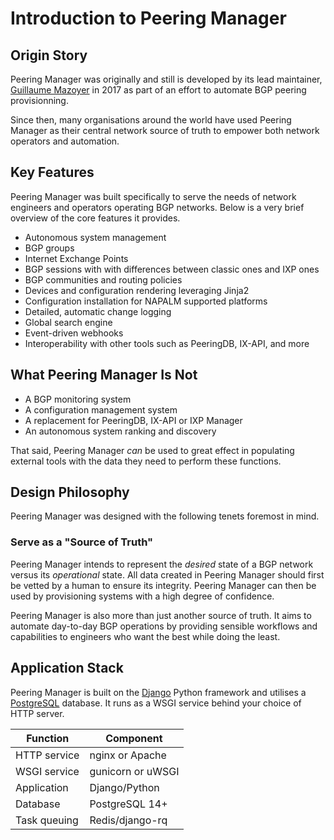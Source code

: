 # Introduction to Peering Manager

## Origin Story

Peering Manager was originally and still is developed by its lead maintainer,
[Guillaume Mazoyer](https://github.com/gmazoyer) in 2017 as part of an effort
to automate BGP peering provisionning.

Since then, many organisations around the world have used Peering Manager as
their central network source of truth to empower both network operators and
automation.

## Key Features

Peering Manager was built specifically to serve the needs of network engineers
and operators operating BGP networks. Below is a very brief overview of the
core features it provides.

* Autonomous system management
* BGP groups
* Internet Exchange Points
* BGP sessions with with differences between classic ones and IXP ones
* BGP communities and routing policies
* Devices and configuration rendering leveraging Jinja2
* Configuration installation for NAPALM supported platforms
* Detailed, automatic change logging
* Global search engine
* Event-driven webhooks
* Interoperability with other tools such as PeeringDB, IX-API, and more

## What Peering Manager Is Not

* A BGP monitoring system
* A configuration management system
* A replacement for PeeringDB, IX-API or IXP Manager
* An autonomous system ranking and discovery

That said, Peering Manager _can_ be used to great effect in populating external tools with the data they need to perform these functions.

## Design Philosophy

Peering Manager was designed with the following tenets foremost in mind.

### Serve as a "Source of Truth"

Peering Manager intends to represent the _desired_ state of a BGP network
versus its _operational_ state. All data created in Peering Manager should
first be vetted by a human to ensure its integrity. Peering Manager can then
be used by provisioning systems with a high degree of confidence.

Peering Manager is also more than just another source of truth. It aims to
automate day-to-day BGP operations by providing sensible workflows and
capabilities to engineers who want the best while doing the least.

## Application Stack

Peering Manager is built on the [Django](https://djangoproject.com/) Python
framework and utilises a [PostgreSQL](https://www.postgresql.org/) database.
It runs as a WSGI service behind your choice of HTTP server.

| Function           | Component         |
|--------------------|-------------------|
| HTTP service       | nginx or Apache   |
| WSGI service       | gunicorn or uWSGI |
| Application        | Django/Python     |
| Database           | PostgreSQL 14+    |
| Task queuing       | Redis/django-rq   |
